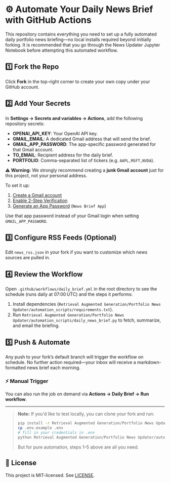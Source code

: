 # ⚙️ Automate Your Daily News Brief with GitHub Actions

This repository contains everything you need to set up a fully automated daily portfolio news briefing—no local installs required beyond initially forking. It is recommended that you go through the News Updater Jupyter Notebook before attempting this automated workflow.

## 1️⃣ Fork the Repo

Click **Fork** in the top-right corner to create your own copy under your GitHub account.

## 2️⃣ Add Your Secrets

In **Settings → Secrets and variables → Actions**, add the following repository secrets:

* **OPENAI_API_KEY**: Your OpenAI API key.
* **GMAIL_EMAIL**: A dedicated Gmail address that will send the brief.
* **GMAIL_APP_PASSWORD**: The app-specific password generated for that Gmail account.
* **TO_EMAIL**: Recipient address for the daily brief.
* **PORTFOLIO**: Comma-separated list of tickers (e.g. `AAPL,MSFT,NVDA`).

⚠️ **Warning:** We strongly recommend creating a **junk Gmail account** just for this project, not your personal address.

To set it up:
1. [Create a Gmail account](https://accounts.google.com/signup)
2. [Enable 2-Step Verification](https://myaccount.google.com/security)
3. [Generate an App Password](https://myaccount.google.com/apppasswords) (`News Brief App`)

Use that app password instead of your Gmail login when setting `GMAIL_APP_PASSWORD`.

## 3️⃣ Configure RSS Feeds (Optional)

Edit `news_rss.json` in your fork if you want to customize which news sources are pulled in.

## 4️⃣ Review the Workflow

Open `.github/workflows/daily_brief.yml` in the root directory to see the schedule (runs daily at 07:00 UTC) and the steps it performs:

1. Install dependencies (`Retrieval Augmented Generation/Portfolio News Updater/automation_scripts/requirements.txt`).
2. Run `Retrieval Augmented Generation/Portfolio News Updater/automation_scripts/daily_news_brief.py` to fetch, summarize, and email the briefing.

## 5️⃣ Push & Automate

Any push to your fork’s default branch will trigger the workflow on schedule. No further action required—your inbox will receive a markdown-formatted news brief each morning.

### ⚡ Manual Trigger

You can also run the job on demand via **Actions → Daily Brief → Run workflow**.

---

> **Note:** If you'd like to test locally, you can clone your fork and run:
>
> ```bash
> pip install -r Retrieval Augmented Generation/Portfolio News Updater/automation_scripts/requirements.txt
> cp .env.example .env
> # fill in your credentials in .env
> python Retrieval Augmented Generation/Portfolio News Updater/automation_scripts/daily_news_brief.py
> ```
>
> But for pure automation, steps 1–5 above are all you need.

## 📝 License

This project is MIT-licensed. See [LICENSE](LICENSE).